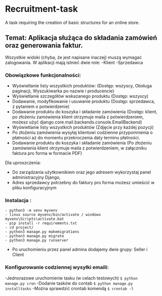 # Recruitment-task
 A task requiring the creation of basic structures for an online store.

## Temat: Aplikacja służąca do składania zamówień oraz generowania faktur.
Wszystkie widoki (chyba, że jest napisane inaczej) muszą wymagać zalogowania. W aplikacji mają istnieć dwie role:
-Klient
-Sprzedawca

### Obowiązkowe funkcjonalności:
- Wyświetlanie listy wszystkich produktów: (Dostęp: wszyscy, Obsługa paginacji, Wyszukiwarka po nazwie i producencie)
- Wyświetlanie szczegółów wskazanego produktu (Dostęp: wszyscy)
- Dodawanie, modyfikowanie i usuwanie  produktu (Dostęp: sprzedawca, z pytaniem o potwierdzenie)
- Dodawanie produktu do koszyka i składanie zamówienia (Dostęp: klient, po złożeniu zamówienia klient otrzymuje maila z potwierdzeniem, możesz użyć django.core.mail.backends.console.EmailBackend)
- Wyświetlanie listy wszystkich produktów (Zdjęcie przy każdej pozycji)
- Po złożeniu zamówienia wysyłaj klientowi codzienne przypomnienia o płatności aż do momentu przekroczenia daty terminu płatności.
- Dodawanie produktu do koszyka i składanie zamówienia (Po złożeniu zamówienia klient otrzymuje maila z potwierdzeniem, w załączniku
faktura pro forma w formacie PDF)

Dla uproszczenia:
- Do zarządzania użytkownikiem oraz jego adresem wykorzystaj panel administracyjny Django,
- Adres sprzedawcy potrzebny do faktury pro forma możesz umieścić w pliku konfiguracyjnym

### Instalacja :
```
- python3 -m venv myvenv
- linux source myvenv/bin/activate / windows myvenv\Scripts\activate.bat
- pip install -r requirements.txt
- cd project/
- python3 manage.py makemigrations
- python3 manage.py migrate
- python3 manage.py runserver
```
- Po uruchomieniu przez panel admina dodajemy dwie grupy: Seller i Client

### Konfigurowanie codziennej wysyłki emaili:
-Jednorazowe uruchomienie tasku (w celach testowych) ```$ python manage.py cron```
-Dodanie tasków do contab ```$ python manage.py installtasks```
-Można sprawdzić crontab komendą ```$ crontab -l```
